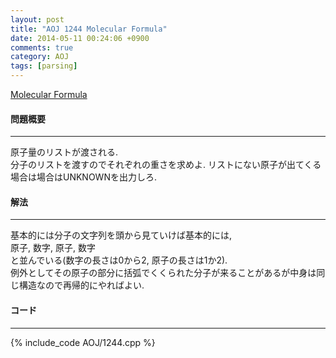 ```yaml
---
layout: post
title: "AOJ 1244 Molecular Formula"
date: 2014-05-11 00:24:06 +0900
comments: true
category: AOJ
tags: [parsing]
---
```


[Molecular Formula](http://judge.u-aizu.ac.jp/onlinejudge/description.jsp?id=1244)

#### 問題概要

****

原子量のリストが渡される.  
分子のリストを渡すのでそれぞれの重さを求めよ. リストにない原子が出てくる場合は場合はUNKNOWNを出力しろ.

#### 解法

****

基本的には分子の文字列を頭から見ていけば基本的には,  
原子, 数字, 原子, 数字  
と並んでいる(数字の長さは0から2, 原子の長さは1か2).  
例外としてその原子の部分に括弧でくくられた分子が来ることがあるが中身は同じ構造なので再帰的にやればよい.  

#### コード

****

{% include_code AOJ/1244.cpp %}

